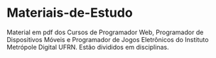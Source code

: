 # Materiais-de-Estudo
Material em pdf dos Cursos de Programador Web, Programador de Dispositivos Móveis e Programador de Jogos Eletrônicos do Instituto Metrópole Digital UFRN. Estão divididos em disciplinas.

